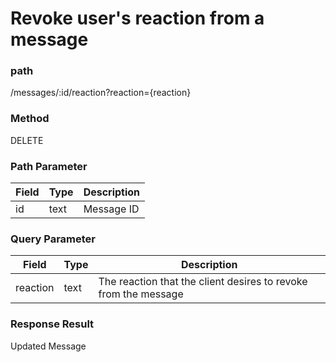 # Revoke user's reaction from a message
### path
/messages/:id/reaction?reaction={reaction}

### Method
DELETE

### Path Parameter
| Field         | Type   | Description          |
| ------------- | ------ | -------------------- |
| id       | text   | Message ID  |

### Query Parameter
| Field         | Type   | Description          |
| ------------- | ------ | -------------------- |
| reaction      | text   | The reaction that the client desires to revoke from the message  |


### Response Result
Updated Message
